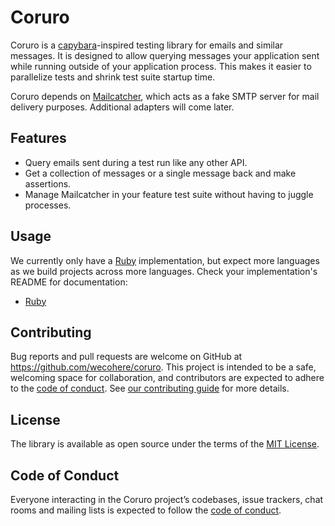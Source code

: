 # Coruro
Coruro is a [capybara](https://github.com/teamcapybara/capybara)-inspired testing library for emails and similar messages. It is designed to allow querying messages your application sent while running outside of your application process. This makes it easier to parallelize tests and shrink test suite startup time.

Coruro depends on [Mailcatcher](https://github.com/sj26/mailcatcher), which acts as a fake SMTP server for mail delivery purposes. Additional adapters will come later.

## Features
* Query emails sent during a test run like any other API.
* Get a collection of messages or a single message back and make assertions.
* Manage Mailcatcher in your feature test suite without having to juggle processes.

## Usage
We currently only have a [Ruby](./coruro-ruby) implementation, but expect more languages as we build projects across more languages. Check your implementation's README for documentation:

* [Ruby](./coruro-ruby/README.md)

## Contributing

Bug reports and pull requests are welcome on GitHub at https://github.com/wecohere/coruro. This project is intended to be a safe, welcoming space for collaboration, and contributors are expected to adhere to the [code of conduct](./CODE_OF_CONDUCT.md). See [our contributing guide](./CONTRIBUTING.md) for more details.

## License

The library is available as open source under the terms of the [MIT License](https://opensource.org/licenses/MIT).

## Code of Conduct

Everyone interacting in the Coruro project’s codebases, issue trackers, chat rooms and mailing lists is expected to follow the [code of conduct](./CODE_OF_CONDUCT.md).
